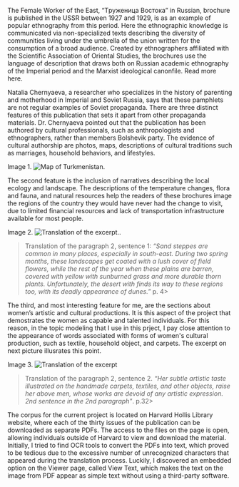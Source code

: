 The Female Worker of the East, “Tруженица Востока” in Russian, brochure is published in the USSR between 1927 and 1929, is as an example of popular ethnography from this period. Here the ethnographic knowledge is communicated via non-specialized texts describing the diversity of communities living under the umbrella of the union written for the consumption of a broad audience. Created by ethnographers affiliated with the Scientific Association of Oriental Studies, the brochures use the language of description that draws both on Russian academic ethnography of the Imperial period and the Marxist ideological canonfile. Read more here.

Natalia Chernyaeva, a researcher who specializes in the history of parenting and motherhood in Imperial and Soviet Russia, says that these pamphlets are not regular examples of Soviet propaganda. There are three distinct features of this publication that sets it apart from other propaganda materials. Dr. Chernyaeva pointed out that the publication has been authored by cultural professionals, such as anthropologists and ethnographers, rather than members Bolshevik party. The evidence of cultural authorship are photos, maps, descriptions of cultural traditions such as marriages, household behaviors, and lifestyles. 

Image 1. ![Map of Turkmenistan](https://github.com/sayyarahuseynli/workeroftheeast.github.io/blob/main/Primary%20source/Image%201.%20Map%20of%20Turkmenistan.jpg). 

The second feature is the inclusion of narratives describing the local ecology and landscape. The descriptions of the temperature changes, flora and fauna, and natural resources help the readers of these brochures image the regions of the country they would have never had the change to visit, due to limited financial resources and lack of transportation infrastructure available for most people. 

Image 2. ![Translation of the excerpt.](https://github.com/sayyarahuseynli/workeroftheeast.github.io/blob/main/Primary%20source/Image%202.%20Description%20of%20the%20landscape.jpg). 

>Translation of the paragraph 2, sentence 1: _“Sand steppes are common in many places, especially in south-east. During two spring months, these landscapes get coated with a lush cover of field flowers, while the rest of the year when these plains are barren, covered with yellow with sunburned grass and more durable thorn plants. Unfortunately, the desert with finds its way to these regions too, with its deadly appearance of dunes.”_ p. 4>

The third, and most interesting feature for me, are the sections about women’s artistic and cultural productions. It is this aspect of the project that demostrates the women as capable and talented individuals. For this reason, in the topic modeling that I use in this prject, I pay close attention to the appearance of words associated with forms of women's cultural production, such as textile, household object, and carpets. The excerpt on next picture illusrates this point. 

Image 3. ![Translation of the excerpt](https://github.com/sayyarahuseynli/workeroftheeast.github.io/blob/main/Primary%20source/Image%203.%20Excerpt%20from%20page%2032.jpg)

>Translation of the paragraph 2, sentence 2. _“Her subtle artistic taste illustrated on the handmade carpets, textiles, and other objects, raise her above men, whose works are devoid of any artistic expression. 2nd sentence in the 2nd paragraph"_. p.32>
  
The corpus for the current project is located on Harvard Hollis Library website, where each of the thirty issues of the publication can be downloaded as separate PDFs. The access to the files on the page is open, allowing individuals outside of Harvard to view and download the material. 
Initially, I tried to find OCR tools to convert the PDFs into text, which proved to be tedious due to the excessive number of unrecognized characters that appeared during the translation process. Luckily, I discovered an embedded option on the Viewer page, called View Text, which makes the text on the image from PDF appear as simple text without using a third-party software. 


